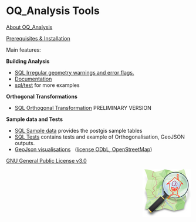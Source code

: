 # OQ_Analysis Tools         

[About OQ_Analysis](README.md)

[Prerequisites & Installation](https://github.com/pierzen/OQ_Analysis/blob/master/docs/Installation.md)

Main features:

**Building Analysis** 

- [SQL Irregular geometry warnings and error flags.](sql/Analysis/OQ_01_Analysis_Table_Ways_Topology.sql)
- [Documentation](docs/OQ_01_Building_Analysis%20-%20Buildings%20Topological%20evaluation%20and%20Form%20analysis.md)
- [sql/test](sql/test) for more examples

**Orthogonal Transformations**

- [SQL Orthogonal Transformation](sql/Orthogonal/OQ_Orthogonal.sql) PRELIMINARY VERSION

**Sample data and Tests**

- [SQL Sample data](sql/test/OQ_Sample_Data.sql) provides the postgis sample tables
- [SQL Tests](sql/test/OQ_Tests.sql) contains tests and example of Orthogonalisation, GeoJSON outputs.
- [GeoJson visualisations](sql/test/geojson) &nbsp; ([license ODbL, OpenStreetMap](https://www.openstreetmap.org/copyright))

[GNU General Public License v3.0](LICENSE)


<img align="right" width="132" height="132" src="img/OQi_132.png">
